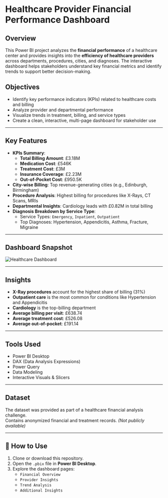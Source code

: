 #  Healthcare Provider Financial Performance Dashboard

##  Overview

This Power BI project analyzes the **financial performance** of a healthcare center and provides insights into the **efficiency of healthcare providers** across departments, procedures, cities, and diagnoses. The interactive dashboard helps stakeholders understand key financial metrics and identify trends to support better decision-making.

##  Objectives

- Identify key performance indicators (KPIs) related to healthcare costs and billing
- Analyze provider and departmental performance
- Visualize trends in treatment, billing, and service types
- Create a clean, interactive, multi-page dashboard for stakeholder use

---

##  Key Features

- **KPIs Summary**:
  - **Total Billing Amount**: £3.18M  
  - **Medication Cost**: £546K  
  - **Treatment Cost**: £3M  
  - **Insurance Coverage**: £2.23M  
  - **Out-of-Pocket Cost**: £950.5K  
- **City-wise Billing**: Top revenue-generating cities (e.g., Edinburgh, Birmingham)
- **Procedure Analysis**: Highest billing for procedures like X-Rays, CT Scans, MRIs
- **Departmental Insights**: Cardiology leads with £0.82M in total billing
- **Diagnosis Breakdown by Service Type**:
  - Service Types: `Emergency`, `Inpatient`, `Outpatient`
  - Top Diagnoses: Hypertension, Appendicitis, Asthma, Fracture, Migraine

---

##  Dashboard Snapshot

![Healthcare Dashboard](images/dashboard.png)

---

##  Insights

- **X-Ray procedures** account for the highest share of billing (31%)
- **Outpatient care** is the most common for conditions like Hypertension and Appendicitis
- **Cardiology** is the top-billing department
- **Average billing per visit**: £638.74  
- **Average treatment cost**: £526.08  
- **Average out-of-pocket**: £191.14

---

##  Tools Used

- Power BI Desktop  
- DAX (Data Analysis Expressions)  
- Power Query  
- Data Modeling  
- Interactive Visuals & Slicers

---

##  Dataset

The dataset was provided as part of a healthcare financial analysis challenge.  
Contains anonymized financial and treatment records. *(Not publicly available)*

---

## 🚀 How to Use

1. Clone or download this repository.
2. Open the `.pbix` file in **Power BI Desktop**.
3. Explore the dashboard pages:
    - `Financial Overview`
    - `Provider Insights`
    - `Trend Analysis`
    - `Additional Insights`
